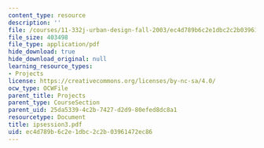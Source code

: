 ```yaml
---
content_type: resource
description: ''
file: /courses/11-332j-urban-design-fall-2003/ec4d789b6c2e1dbc2c2b03961472ec86_ipsession3.pdf
file_size: 403498
file_type: application/pdf
hide_download: true
hide_download_original: null
learning_resource_types:
- Projects
license: https://creativecommons.org/licenses/by-nc-sa/4.0/
ocw_type: OCWFile
parent_title: Projects
parent_type: CourseSection
parent_uid: 25da5339-4c2b-7427-d2d9-80efed8dc8a1
resourcetype: Document
title: ipsession3.pdf
uid: ec4d789b-6c2e-1dbc-2c2b-03961472ec86
---
```

